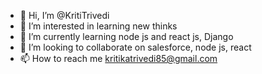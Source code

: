 - 👋 Hi, I’m @KritiTrivedi
- 👀 I’m interested in learning new thinks
- 🌱 I’m currently learning node js and react js, Django
- 💞️ I’m looking to collaborate on salesforce, node js, react
- 📫 How to reach me kritikatrivedi85@gmail.com

<!---
KritiTrivedi/KritiTrivedi is a ✨ special ✨ repository because its `README.md` (this file) appears on your GitHub profile.
You can click the Preview link to take a look at your changes.
--->
